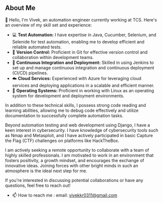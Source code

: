 ## About Me

👋 Hello, I'm Vivek, an automation engineer currently working at TCS. Here's an overview of my skill set and experience:

- 💻 **Test Automation:** I have expertise in Java, Cucumber, Selenium, and Selenide for test automation, enabling me to develop efficient and reliable automated tests.
- 🔀 **Version Control:** Proficient in Git for effective version control and collaboration within development teams.
- 🚀 **Continuous Integration and Deployment:** Skilled in using Jenkins to set up and manage continuous integration and continuous deployment (CI/CD) pipelines.
- ☁️ **Cloud Services:** Experienced with Azure for leveraging cloud services and deploying applications in a scalable and efficient manner.
- 🐧 **Operating Systems:** Proficient in working with Linux as an operating system for development and deployment environments.

In addition to these technical skills, I possess strong code reading and learning abilities, allowing me to debug code effectively and utilize documentation to successfully complete automation tasks.

Beyond automation testing and web development using Django, I have a keen interest in cybersecurity. I have knowledge of cybersecurity tools such as Nmap and Metasploit, and I have actively participated in basic Capture the Flag (CTF) challenges on platforms like HackTheBox.

I am actively seeking a remote opportunity to collaborate with a team of highly skilled professionals. I am motivated to work in an environment that fosters positivity, a growth mindset, and encourages the exchange of innovative ideas. Joining forces with other bright minds in such an atmosphere is the ideal next step for me.

If you're interested in discussing potential collaborations or have any questions, feel free to reach out!


- 📫 How to reach me : email: vivekkr0311@gmail.com
